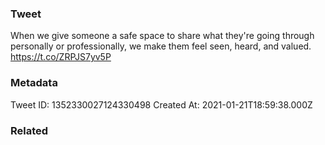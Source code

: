 ### Tweet
When we give someone a safe space to share what they're going through personally or professionally, we make them feel seen, heard, and valued. https://t.co/ZRPJS7yv5P

### Metadata
Tweet ID: 1352330027124330498
Created At: 2021-01-21T18:59:38.000Z

### Related

